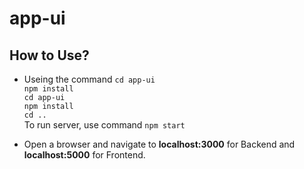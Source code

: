 # app-ui
## How to Use?
* Useing the command
`cd app-ui` <br>
`npm install` <br>
`cd app-ui` <br>
`npm install` <br>
`cd ..` <br>
To run server, use command `npm start`

* Open a browser and navigate to <b>localhost:3000</b> for Backend and <b>localhost:5000</b> for Frontend.
